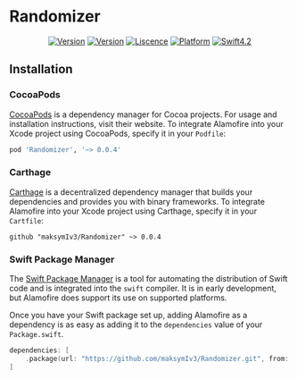 # Randomizer

<p align="center">
<a href="https://cocoapods.org/pods/Randomizer"><img alt="Version" src="https://img.shields.io/cocoapods/v/Randomizer.svg?style=flat"></a> 
<a href="https://github.com/Carthage/Carthage"><img alt="Version" src="https://img.shields.io/badge/Carthage-compatible-4BC51D.svg?style=flat"></a>
<a href="https://github.com/maksymIv3/Randomizer/blob/master/LICENSE"><img alt="Liscence" src="https://img.shields.io/cocoapods/l/IgyToast.svg?style=flat"></a> 
<a href="https://developer.apple.com/"><img alt="Platform" src="https://img.shields.io/badge/platform-iOS-green.svg"/></a> 
<a href="https://developer.apple.com/swift"><img alt="Swift4.2" src="https://img.shields.io/badge/language-Swift4.2-orange.svg"/></a>

## Installation

### CocoaPods

[CocoaPods](https://cocoapods.org) is a dependency manager for Cocoa projects. For usage and installation instructions, visit their website. To integrate Alamofire into your Xcode project using CocoaPods, specify it in your `Podfile`:

```ruby
pod 'Randomizer', '~> 0.0.4'
```

### Carthage

[Carthage](https://github.com/Carthage/Carthage) is a decentralized dependency manager that builds your dependencies and provides you with binary frameworks. To integrate Alamofire into your Xcode project using Carthage, specify it in your `Cartfile`:

```ogdl
github "maksymIv3/Randomizer" ~> 0.0.4
```

### Swift Package Manager

The [Swift Package Manager](https://swift.org/package-manager/) is a tool for automating the distribution of Swift code and is integrated into the `swift` compiler. It is in early development, but Alamofire does support its use on supported platforms.

Once you have your Swift package set up, adding Alamofire as a dependency is as easy as adding it to the `dependencies` value of your `Package.swift`.

```swift
dependencies: [
    .package(url: "https://github.com/maksymIv3/Randomizer.git", from: "0.0.4")
]
```
